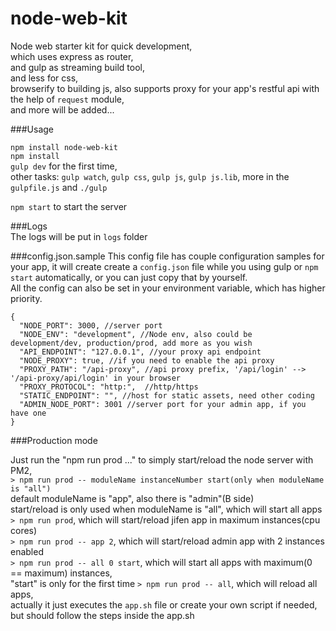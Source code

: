 # node-web-kit
Node web starter kit for quick development,   
which uses express as router,   
and gulp as streaming build tool,  
and less for css,  
browserify to building js,
also supports proxy for your app's restful api  with the help of `request` module,  
and more will be added...

###Usage

`npm install node-web-kit`  
`npm install`  
`gulp dev` for the first time,   
other tasks: `gulp watch`, `gulp css`, `gulp js`, `gulp js.lib`, more in the `gulpfile.js` and `./gulp`

`npm start` to start the server

###Logs  
The logs will be put in `logs` folder

###config.json.sample 
This config file has couple configuration samples for your app, 
it will create create a `config.json` file while you using gulp or `npm start` automatically,
or you can just copy that by yourself.  
All the config can also be set in your environment variable, which has higher priority.

```
{
  "NODE_PORT": 3000, //server port
  "NODE_ENV": "development", //Node env, also could be development/dev, production/prod, add more as you wish
  "API_ENDPOINT": "127.0.0.1", //your proxy api endpoint
  "NODE_PROXY": true, //if you need to enable the api proxy
  "PROXY_PATH": "/api-proxy", //api proxy prefix, '/api/login' --> '/api-proxy/api/login' in your browser
  "PROXY_PROTOCOL": "http:",  //http/https
  "STATIC_ENDPOINT": "", //host for static assets, need other coding
  "ADMIN_NODE_PORT": 3001 //server port for your admin app, if you have one
}

```
   
###Production mode

Just run the "npm run prod ..." to simply start/reload the node server with PM2,  
`> npm run prod -- moduleName instanceNumber start(only when moduleName is "all")`  
default moduleName is "app", also there is "admin"(B side)  
start/reload is only used when moduleName is "all", which will start all apps  
`> npm run prod`, which will start/reload jifen app in maximum instances(cpu cores)   
`> npm run prod -- app 2`, which will start/reload admin app with 2 instances enabled    
`> npm run prod -- all 0 start`, which will start all apps with maximum(0 == maximum) instances,  
 "start" is only for the first time
`> npm run prod -- all`, which will reload all apps,  
actually it just executes the `app.sh` file
or
create your own script if needed, but should follow the steps inside the app.sh